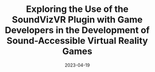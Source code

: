 ---
title: "Exploring the Use of the SoundVizVR Plugin with Game Developers in the Development of Sound-Accessible Virtual Reality Games"
collection: publications
category: conferences
excerpt: ''
date: 2023-04-19
venue: 'Extended Abstracts of the 2023 CHI Conference on Human Factors in Computing Systems'
slidesurl: 'https://www.youtube.com/watch?v=m8DY4cI1Nck&t=1s'
paperurl: 'https://dl.acm.org/doi/10.1145/3544549.3585750'
videourl: 'https://www.youtube.com/watch?v=m8DY4cI1Nck&t=1s'
authors: 'Ziming Li, Kristen Shinohara, Roshan L. Peiris.'
---